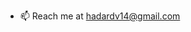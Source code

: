 
- 📫 Reach me at hadardv14@gmail.com 

<!---
hadardv/hadardv is a ✨ special ✨ repository because its `README.md` (this file) appears on your GitHub profile.
You can click the Preview link to take a look at your changes.
--->
